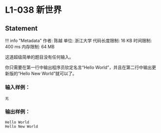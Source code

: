 
# L1-038 新世界

## Statement

!!! info "Metadata"
    作者: 陈越
    单位: 浙江大学
    代码长度限制: 16 KB
    时间限制: 400 ms
    内存限制: 64 MB

这道超级简单的题目没有任何输入。

你只需要在第一行中输出程序员钦定名言“Hello World”，并且在第二行中输出更新版的“Hello New World”就可以了。

### 输入样例：
```plaintext
无
```

### 输出样例：
```plaintext
Hello World
Hello New World
```


